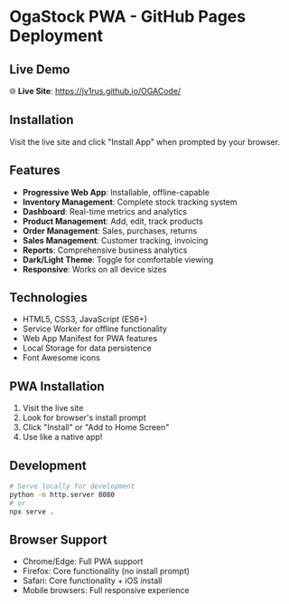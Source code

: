 # OgaStock PWA - GitHub Pages Deployment

## Live Demo
🌐 **Live Site**: https://jv1rus.github.io/OGACode/

## Installation
Visit the live site and click "Install App" when prompted by your browser.

## Features
- **Progressive Web App**: Installable, offline-capable
- **Inventory Management**: Complete stock tracking system
- **Dashboard**: Real-time metrics and analytics
- **Product Management**: Add, edit, track products
- **Order Management**: Sales, purchases, returns
- **Sales Management**: Customer tracking, invoicing
- **Reports**: Comprehensive business analytics
- **Dark/Light Theme**: Toggle for comfortable viewing
- **Responsive**: Works on all device sizes

## Technologies
- HTML5, CSS3, JavaScript (ES6+)
- Service Worker for offline functionality
- Web App Manifest for PWA features
- Local Storage for data persistence
- Font Awesome icons

## PWA Installation
1. Visit the live site
2. Look for browser's install prompt
3. Click "Install" or "Add to Home Screen"
4. Use like a native app!

## Development
```bash
# Serve locally for development
python -m http.server 8080
# or
npx serve .
```

## Browser Support
- Chrome/Edge: Full PWA support
- Firefox: Core functionality (no install prompt)
- Safari: Core functionality + iOS install
- Mobile browsers: Full responsive experience